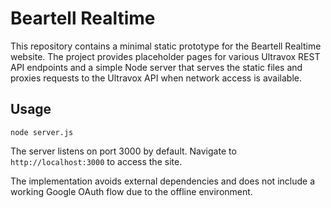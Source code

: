 # Beartell Realtime

This repository contains a minimal static prototype for the Beartell Realtime
website. The project provides placeholder pages for various Ultravox REST API
endpoints and a simple Node server that serves the static files and proxies
requests to the Ultravox API when network access is available.

## Usage

```
node server.js
```

The server listens on port 3000 by default. Navigate to `http://localhost:3000`
to access the site.

The implementation avoids external dependencies and does not include a working
Google OAuth flow due to the offline environment.

